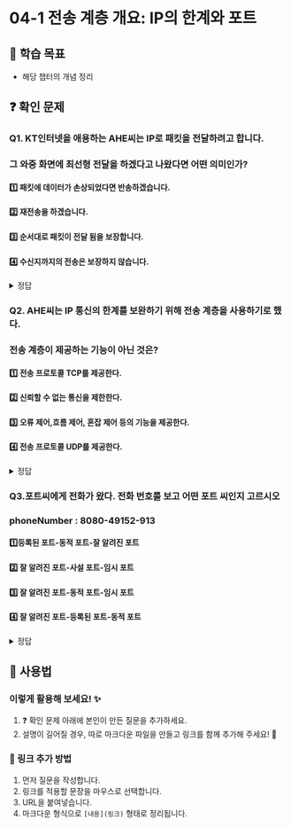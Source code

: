 # 04-1 전송 계층 개요: IP의 한계와 포트

## 📌 학습 목표
- 해당 챕터의 개념 정리

## ❓ 확인 문제
### Q1. KT인터넷을 애용하는 AHE씨는 IP로 패킷을 전달하려고 합니다.
### 그 와중 화면에 최선형 전달을 하겠다고 나왔다면 어떤 의미인가?

#### 1️⃣ 패킷에 데이터가 손상되었다면 반송하겠습니다.

#### 2️⃣ 재전송을 하겠습니다.

#### 3️⃣ 순서대로 패킷이 전달 됨을 보장합니다. 

#### 4️⃣ 수신지까지의 전송은 보장하지 않습니다.

<details>
<summary>정답</summary>

#### 4️⃣ 수신지까지의 전송은 보장하지 않습니다.
- 최선형 전달의 의미는 "최선을 다하겠습니다만 전송 결과에 대해서는 보장하지 않겠습니다."의 의미이다.
- 이는 IP의 특성 중 하나인 신뢰할 수 없는 통신으로 IP프로토콜이 패킷이 수신지까지 제대로 전송되었다는 보장을 하지 않는 특징을 일컫는다.

---

</details>

### Q2. AHE씨는 IP 통신의 한계를 보완하기 위해 전송 계층을 사용하기로 했다.
### 전송 계층이 제공하는 기능이 아닌 것은?

#### 1️⃣ 전송 프로토콜 TCP를 제공한다.

#### 2️⃣ 신뢰할 수 없는 통신을 제한한다. 

#### 3️⃣ 오류 제어,흐름 제어, 혼잡 제어 등의 기능을 제공한다.  

#### 4️⃣ 전송 프로토콜  UDP를 제공한다.

<details>
<summary>정답</summary>

#### 2️⃣ 신뢰할 수 없는 통신을 제한한다. 
- 전송 계층을 사용한다 해서 신뢰할 수 없는 통신을 제한하지는 않는다.

- 왜냐하면 신뢰성 있는 통신만이 정답은 아니기 때문 

- 신뢰 할 수 없는 통신은 비교적 높은 성능을 가지고 있어 이들이 필요할 때가있다.

- 그래서 전송 계층에서 신뢰 할 수 없는 통신을 가능하게 해주는 프로토콜이 UDP이다.
---

</details>

### Q3.포트씨에게 전화가 왔다. 전화 번호를 보고 어떤 포트 씨인지 고르시오
### phoneNumber : 8080-49152-913  

#### 1️⃣등록된 포트-동적 포트-잘 알려진 포트

#### 2️⃣ 잘 알려진 포트-사설 포트-임시 포트

#### 3️⃣ 잘 알려진 포트-동적 포트-임시 포트 

#### 4️⃣ 잘 알려진 포트-등록된 포트-동적 포트

<details>
<summary>정답</summary>

####  1️⃣등록된 포트-동적 포트-잘 알려진 포트 

- 포트란 패킷에 저장된 특정 어플리케이션을 식변 할 수 있는 정보이다.

- 전송 계층에서는 포트 번호를 통해 특정 애플리케이션을 식별한다.

- 0번 부터 1023번까지는 잘알려진 포트롤 범용적으로 사용되는 어플리케이션 프로토콜이 사용하는 포트 번호 이다.  ex-80 HTTP

- 1024번 부터 49151번까지는 등록된 포트 번호로 잘 알려진 포트 번호보다는

덜 범용적이지만 흔히 사용되는 애플리케이션 프로토콜에 할당하기 위해 사용한다.

ex 8080 -HTTP대체, 3306 -mySQL DB

- 49152번부터 65535번 까지는 동적 포트,사설 포트 ,임시 포트라고 부르며

인터넷 할당 번호 관리 기관에 의해 할당된 애플리케이션 프로토콜이 없고 

자유롭게 사용이 가능하다.
---

</details>

## 📝 사용법  
### 이렇게 활용해 보세요! ✨  
1. ❓ 확인 문제 아래에 본인이 만든 질문을 추가하세요.  
2. 설명이 길어질 경우, 따로 마크다운 파일을 만들고 링크를 함께 추가해 주세요! 🔗  

### 🔗 링크 추가 방법  
1. 먼저 질문을 작성합니다.  
2. 링크를 적용할 문장을 마우스로 선택합니다.  
3. URL을 붙여넣습니다.  
4. 마크다운 형식으로 `[내용](링크)` 형태로 정리됩니다.  
